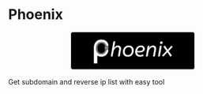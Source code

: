 # Phoenix

<center>
  <a>
    <img src="banner.png" width="250" height="75">
  </a>
</center>

Get subdomain and reverse ip list with easy tool

